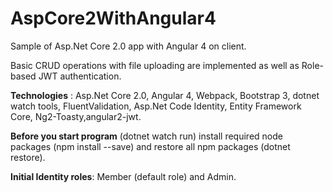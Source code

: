 # AspCore2WithAngular4
Sample of Asp.Net Core 2.0 app with Angular 4 on client. 

Basic CRUD operations with file uploading are implemented as well as Role-based JWT authentication.

**Technologies** : Asp.Net Core 2.0, Angular 4, Webpack, Bootstrap 3, dotnet watch tools, FluentValidation, Asp.Net Code Identity, Entity Framework Core, Ng2-Toasty,angular2-jwt.

**Before you start program** (dotnet watch run) install required node packages (npm install --save) and restore all npm packages (dotnet restore).

**Initial Identity roles**: Member (default role) and Admin.